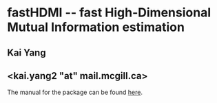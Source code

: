 # fastHDMI -- fast High-Dimensional Mutual Information estimation
## Kai Yang
## <kai.yang2 "at" mail.mcgill.ca>

The manual for the package can be found [here](/fastHDMI/README.md).
